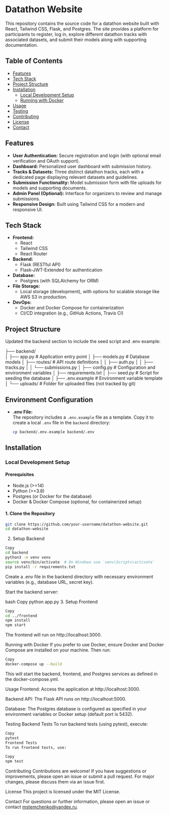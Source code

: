 # Datathon Website

This repository contains the source code for a datathon website built with React, Tailwind CSS, Flask, and Postgres. The site provides a platform for participants to register, log in, explore different datathon tracks with associated datasets, and submit their models along with supporting documentation.

## Table of Contents

- [Features](#features)
- [Tech Stack](#tech-stack)
- [Project Structure](#project-structure)
- [Installation](#installation)
  - [Local Development Setup](#local-development-setup)
  - [Running with Docker](#running-with-docker)
- [Usage](#usage)
- [Testing](#testing)
- [Contributing](#contributing)
- [License](#license)
- [Contact](#contact)

## Features

- **User Authentication:** Secure registration and login (with optional email verification and OAuth support).
- **Dashboard:** Personalized user dashboard with submission history.
- **Tracks & Datasets:** Three distinct datathon tracks, each with a dedicated page displaying relevant datasets and guidelines.
- **Submission Functionality:** Model submission form with file uploads for models and supporting documents.
- **Admin Panel (Optional):** Interface for organizers to review and manage submissions.
- **Responsive Design:** Built using Tailwind CSS for a modern and responsive UI.

## Tech Stack

- **Frontend:** 
  - React
  - Tailwind CSS
  - React Router
- **Backend:** 
  - Flask (RESTful API)
  - Flask-JWT-Extended for authentication
- **Database:** 
  - Postgres (with SQLAlchemy for ORM)
- **File Storage:** 
  - Local storage (development), with options for scalable storage like AWS S3 in production.
- **DevOps:** 
  - Docker and Docker Compose for containerization
  - CI/CD integration (e.g., GitHub Actions, Travis CI)

## Project Structure

Updated the backend section to include the seed script and .env example:

├── backend/           
│   ├── app.py                 # Application entry point
│   ├── models.py              # Database models
│   ├── routes/                # API route definitions
│   │   ├── auth.py
│   │   ├── tracks.py
│   │   └── submissions.py
│   ├── config.py              # Configuration and environment variables
│   ├── requirements.txt
│   ├── seed.py                # Script for seeding the database
│   ├── .env.example           # Environment variable template
│   └── uploads/               # Folder for uploaded files (not tracked by git)

## Environment Configuration

- **.env File:**  
  The repository includes a `.env.example` file as a template. Copy it to create a local `.env` file in the `backend` directory:

  ```bash
  cp backend/.env.example backend/.env


## Installation

### Local Development Setup

#### Prerequisites
- Node.js (>=14)
- Python (>=3.8)
- Postgres (or Docker for the database)
- Docker & Docker Compose (optional, for containerized setup)

#### 1. Clone the Repository

```bash
git clone https://github.com/your-username/datathon-website.git
cd datathon-website
```
2. Setup Backend
```bash
Copy
cd backend
python3 -m venv venv
source venv/bin/activate  # On Windows use `venv\Scripts\activate`
pip install -r requirements.txt
```
Create a .env file in the backend directory with necessary environment variables (e.g., database URL, secret key).

Start the backend server:

bash
Copy
python app.py
3. Setup Frontend
```bash
Copy
cd ../frontend
npm install
npm start
```
The frontend will run on http://localhost:3000.

Running with Docker
If you prefer to use Docker, ensure Docker and Docker Compose are installed on your machine. Then run:

```bash
Copy
docker-compose up --build
```

This will start the backend, frontend, and Postgres services as defined in the docker-compose.yml.

Usage
Frontend:
Access the application at http://localhost:3000.

Backend API:
The Flask API runs on http://localhost:5000.

Database:
The Postgres database is configured as specified in your environment variables or Docker setup (default port is 5432).

Testing
Backend Tests
To run backend tests (using pytest), execute:

```bash
Copy
pytest
Frontend Tests
To run frontend tests, use:
```

```bash
Copy
npm test
```

Contributing
Contributions are welcome! If you have suggestions or improvements, please open an issue or submit a pull request. For major changes, please discuss them via an issue first.

License
This project is licensed under the MIT License.

Contact
For questions or further information, please open an issue or contact mstemchenko@yandex.ru.
